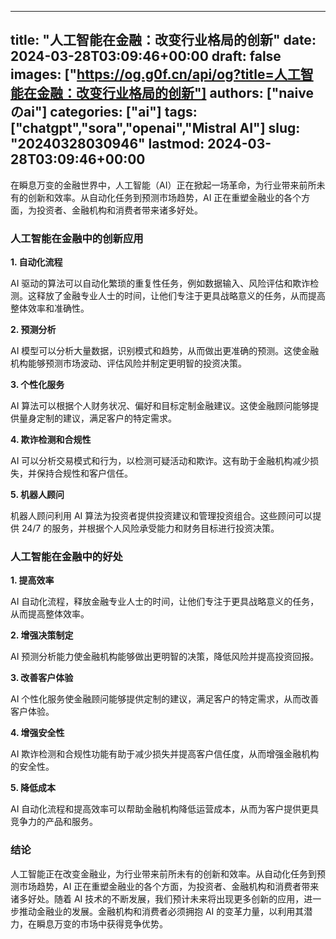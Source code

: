
---
title: "人工智能在金融：改变行业格局的创新"
date: 2024-03-28T03:09:46+00:00
draft: false
images: ["https://og.g0f.cn/api/og?title=人工智能在金融：改变行业格局的创新"]
authors: ["naiveのai"]
categories: ["ai"]
tags: ["chatgpt","sora","openai","Mistral AI"]
slug: "20240328030946"
lastmod: 2024-03-28T03:09:46+00:00
---
在瞬息万变的金融世界中，人工智能（AI）正在掀起一场革命，为行业带来前所未有的创新和效率。从自动化任务到预测市场趋势，AI 正在重塑金融业的各个方面，为投资者、金融机构和消费者带来诸多好处。

### 人工智能在金融中的创新应用

**1. 自动化流程**

AI 驱动的算法可以自动化繁琐的重复性任务，例如数据输入、风险评估和欺诈检测。这释放了金融专业人士的时间，让他们专注于更具战略意义的任务，从而提高整体效率和准确性。

**2. 预测分析**

AI 模型可以分析大量数据，识别模式和趋势，从而做出更准确的预测。这使金融机构能够预测市场波动、评估风险并制定更明智的投资决策。

**3. 个性化服务**

AI 算法可以根据个人财务状况、偏好和目标定制金融建议。这使金融顾问能够提供量身定制的建议，满足客户的特定需求。

**4. 欺诈检测和合规性**

AI 可以分析交易模式和行为，以检测可疑活动和欺诈。这有助于金融机构减少损失，并保持合规性和客户信任。

**5. 机器人顾问**

机器人顾问利用 AI 算法为投资者提供投资建议和管理投资组合。这些顾问可以提供 24/7 的服务，并根据个人风险承受能力和财务目标进行投资决策。

### 人工智能在金融中的好处

**1. 提高效率**

AI 自动化流程，释放金融专业人士的时间，让他们专注于更具战略意义的任务，从而提高整体效率。

**2. 增强决策制定**

AI 预测分析能力使金融机构能够做出更明智的决策，降低风险并提高投资回报。

**3. 改善客户体验**

AI 个性化服务使金融顾问能够提供定制的建议，满足客户的特定需求，从而改善客户体验。

**4. 增强安全性**

AI 欺诈检测和合规性功能有助于减少损失并提高客户信任度，从而增强金融机构的安全性。

**5. 降低成本**

AI 自动化流程和提高效率可以帮助金融机构降低运营成本，从而为客户提供更具竞争力的产品和服务。

### 结论

人工智能正在改变金融业，为行业带来前所未有的创新和效率。从自动化任务到预测市场趋势，AI 正在重塑金融业的各个方面，为投资者、金融机构和消费者带来诸多好处。随着 AI 技术的不断发展，我们预计未来将出现更多创新的应用，进一步推动金融业的发展。金融机构和消费者必须拥抱 AI 的变革力量，以利用其潜力，在瞬息万变的市场中获得竞争优势。
